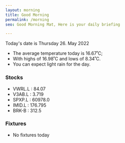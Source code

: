 ```yaml
---
layout: morning
title: Good Morning
permalink: /morning
seo: Good Morning Mat, Here is your daily briefing

---
```


<!-- weather_marker starts -->
<p>Today's date is Thursday 26. May 2022</p><ul>
<li>The average temperature today is 16.67˚C;</li>
<li>With highs of 16.98˚C and lows of 8.34˚C.</li>
<li>You can expect light rain for the day.</li>
</ul>
<!-- weather_marker ends -->

<h3>Stocks</h3>

<!-- stocks_marker starts -->
<ul>
<li>VWRL.L : 84.07</li>
<li>V3AB.L : 3.719</li>
<li>SPXP.L : 60978.0</li>
<li>IMID.L : 176.795</li>
<li>BRK-B : 312.5</li>
</ul>
<!-- stocks_marker ends -->

<h3>Fixtures</h3>

<!-- sports_marker starts -->
<ul>
<li>No fixtures today</li></ul>
<!-- sports_marker ends -->
